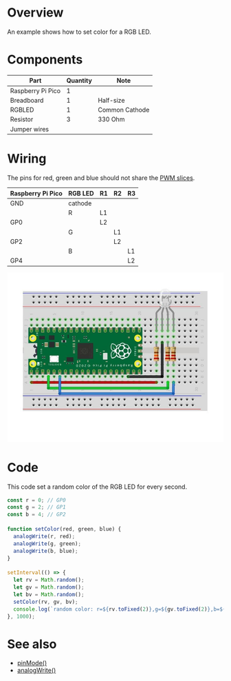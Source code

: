 # Overview

An example shows how to set color for a RGB LED.

# Components

| Part              | Quantity  | Note | 
| ----------------- | --------- | ---- |
| Raspberry Pi Pico | 1         |      |
| Breadboard        | 1         | Half-size  |
| RGBLED            | 1         | Common Cathode |
| Resistor          | 3         | 330 Ohm |
| Jumper wires      |           |      |

# Wiring

The pins for red, green and blue should not share the [PWM slices](https://kalumajs.org/docs/boards/rp2/#pwm).

| Raspberry Pi Pico | RGB LED | R1 | R2 | R3 |
| ----------------- | ------- | -- | -- | -- |
| GND               | cathode |    |    |    |
|                   | R       | L1 |    |    |
| GP0               |         | L2 |    |    |
|                   | G       |    | L1 |    |
| GP2               |         |    | L2 |    |
|                   | B       |    |    | L1 |
| GP4               |         |    |    | L2 |

![wiring](https://github.com/kaluma-project/examples/blob/main/rgb-led/wiring.jpg?raw=true)

# Code

This code set a random color of the RGB LED for every second.

```js
const r = 0; // GP0
const g = 2; // GP1
const b = 4; // GP2

function setColor(red, green, blue) {
  analogWrite(r, red);
  analogWrite(g, green);
  analogWrite(b, blue);
}

setInterval(() => {
  let rv = Math.random();
  let gv = Math.random();
  let bv = Math.random();
  setColor(rv, gv, bv);
  console.log(`random color: r=${rv.toFixed(2)},g=${gv.toFixed(2)},b=${bv.toFixed(2)}`);
}, 1000);
```

# See also

- [pinMode()](https://kalumajs.org/docs/api/digital_io#pinmode)
- [analogWrite()](https://kalumajs.org/docs/api/analog-io#analogwrite)